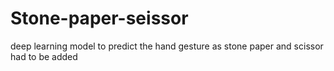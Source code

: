 # Stone-paper-seissor
deep learning model to predict the hand gesture as stone paper and scissor
had to be added
